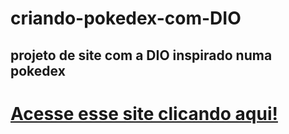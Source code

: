 # criando-pokedex-com-DIO

## projeto de site com a DIO inspirado numa pokedex

# [Acesse esse site clicando aqui!](https://gabrielrga.github.io/criando-pokedex-com-DIO/)
